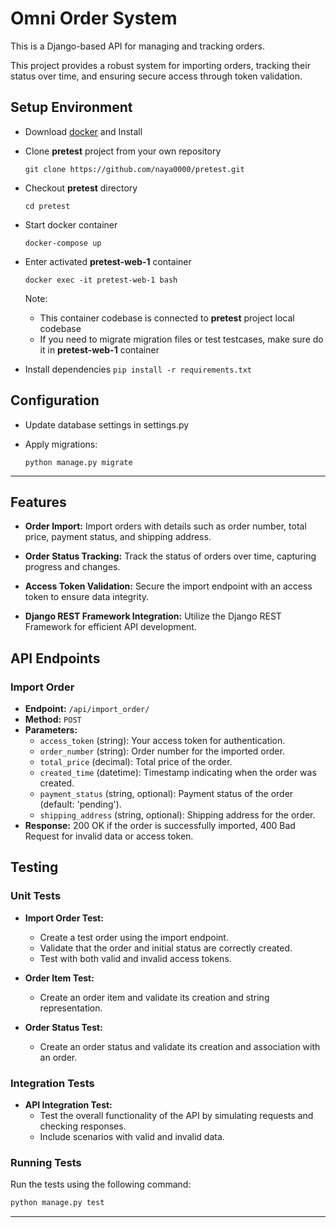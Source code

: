 # Omni Order System

This is a Django-based API for managing and tracking orders. 

This project provides a robust system for importing orders, tracking their status over time, and ensuring secure access through token validation.

## Setup Environment
* Download [docker](https://www.docker.com/get-started) and Install

* Clone **pretest** project from your own repository
    ```
    git clone https://github.com/naya0000/pretest.git
    ```

* Checkout **pretest** directory
    ```
    cd pretest
    ```

* Start docker container
    ```
    docker-compose up
    ```

* Enter activated **pretest-web-1** container
    ```
    docker exec -it pretest-web-1 bash
    ```
    Note:

    * This container codebase is connected to **pretest** project local codebase
    * If you need to migrate migration files or test testcases, make sure do it in **pretest-web-1** container
* Install dependencies
      ```
      pip install -r requirements.txt
      ```
## Configuration
* Update database settings in settings.py

* Apply migrations:
    ```
    python manage.py migrate
    ```
  
---
## Features

- **Order Import:** Import orders with details such as order number, total price, payment status, and shipping address.

- **Order Status Tracking:** Track the status of orders over time, capturing progress and changes.

- **Access Token Validation:** Secure the import endpoint with an access token to ensure data integrity.

- **Django REST Framework Integration:** Utilize the Django REST Framework for efficient API development.

## API Endpoints

### Import Order

- **Endpoint:** `/api/import_order/`
- **Method:** `POST`
- **Parameters:**
  - `access_token` (string): Your access token for authentication.
  - `order_number` (string): Order number for the imported order.
  - `total_price` (decimal): Total price of the order.
  - `created_time` (datetime): Timestamp indicating when the order was created.
  - `payment_status` (string, optional): Payment status of the order (default: 'pending').
  - `shipping_address` (string, optional): Shipping address for the order.
- **Response:** 200 OK if the order is successfully imported, 400 Bad Request for invalid data or access token.

## Testing

### Unit Tests

- **Import Order Test:**
  - Create a test order using the import endpoint.
  - Validate that the order and initial status are correctly created.
  - Test with both valid and invalid access tokens.

- **Order Item Test:**
  - Create an order item and validate its creation and string representation.

- **Order Status Test:**
  - Create an order status and validate its creation and association with an order.

### Integration Tests

- **API Integration Test:**
  - Test the overall functionality of the API by simulating requests and checking responses.
  - Include scenarios with valid and invalid data.

### Running Tests

Run the tests using the following command:

```bash
python manage.py test
```
---
